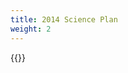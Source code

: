 ```yaml
---
title: 2014 Science Plan
weight: 2
---
```


<div class="hx:mt-6">
{{<pdf "/science-plan/2014-WAIS_Plan.pdf">}}
</div>
